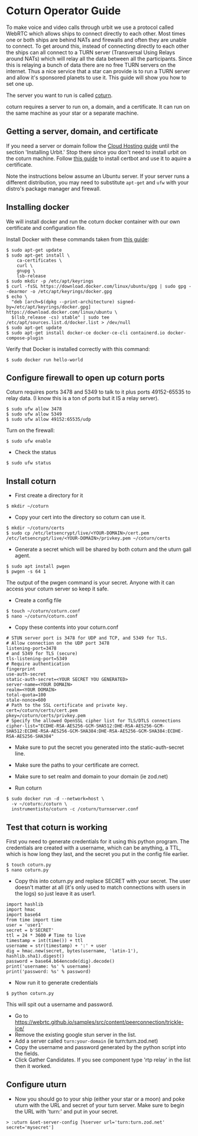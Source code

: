 # Coturn Operator Guide

To make voice and video calls through urbit we use a protocol called WebRTC which allows ships to connect directly to each other. Most times one or both ships are behind NATs and firewalls and often they are unable to connect. To get around this, instead of connecting directly to each other the ships can all connect to a TURN server (Transversal Using Relays around NATs) which will relay all the data between all the participants. Since this is relaying a bunch of data there are no free TURN servers on the internet. Thus a nice service that a star can provide is to run a TURN server and allow it's sponsored planets to use it. This guide will show you how to set one up.

The server you want to run is called [coturn](https://github.com/coturn/coturn).

coturn requires a server to run on, a domain, and a certificate. It can run on the same machine as your star or a separate machine. 

## Getting a server, domain, and certificate

If you need a server or domain follow the [Cloud Hosting guide](https://urbit.org/using/running/hosting) until the section 'Installing Urbit.' Stop there since you don't need to install urbit on the coturn machine. Follow [this guide](https://www.digitalocean.com/community/tutorials/how-to-acquire-a-let-s-encrypt-certificate-using-dns-validation-with-certbot-dns-digitalocean-on-ubuntu-20-04) to install certbot and use it to aquire a certificate. 

Note the instructions below assume an Ubuntu server. If your server runs a different distribution, you may need to substitute `apt-get` and `ufw` with your distro's package manager and firewall.

## Installing docker 

We will install docker and run the coturn docker container with our own certificate and configuration file.

Install Docker with these commands taken from [this guide](https://docs.docker.com/engine/install/ubuntu/#installation-methods):

```
$ sudo apt-get update
$ sudo apt-get install \
    ca-certificates \
    curl \
    gnupg \
    lsb-release
$ sudo mkdir -p /etc/apt/keyrings
$ curl -fsSL https://download.docker.com/linux/ubuntu/gpg | sudo gpg --dearmor -o /etc/apt/keyrings/docker.gpg
$ echo \
  "deb [arch=$(dpkg --print-architecture) signed-by=/etc/apt/keyrings/docker.gpg] https://download.docker.com/linux/ubuntu \
  $(lsb_release -cs) stable" | sudo tee /etc/apt/sources.list.d/docker.list > /dev/null
$ sudo apt-get update
$ sudo apt-get install docker-ce docker-ce-cli containerd.io docker-compose-plugin
```

Verify that Docker is installed correctly with this command:
```
$ sudo docker run hello-world
```
## Configure firewall to open up coturn ports
Coturn requires ports 3478 and 5349 to talk to it plus ports 49152-65535 to relay data. (I know this is a ton of ports but it IS a relay server).

```
$ sudo ufw allow 3478
$ sudo ufw allow 5349
$ sudo ufw allow 49152:65535/udp
```

Turn on the firewall:
```
$ sudo ufw enable 
```

- Check the status
``` 
$ sudo ufw status
```

## Install coturn 
- First create a directory for it

```
$ mkdir ~/coturn
```

- Copy your cert into the directory so coturn can use it. 

```
$ mkdir ~/coturn/certs
$ sudo cp /etc/letsencrypt/live/<YOUR-DOMAIN>/cert.pem /etc/letsencrypt/live/<YOUR-DOMAIN>/privkey.pem ~/coturn/certs
```

- Generate a secret which will be shared by both coturn and the uturn gall agent.

```
$ sudo apt install pwgen
$ pwgen -s 64 1
```

The output of the pwgen command is your secret. Anyone with it can access your coturn server so keep it safe.

- Create a config file
```
$ touch ~/coturn/coturn.conf
$ nano ~/coturn/coturn.conf
```

- Copy these contents into your coturn.conf
```
# STUN server port is 3478 for UDP and TCP, and 5349 for TLS.
# Allow connection on the UDP port 3478
listening-port=3478
# and 5349 for TLS (secure)
tls-listening-port=5349
# Require authentication
fingerprint
use-auth-secret
static-auth-secret=<YOUR SECRET YOU GENERATED>
server-name=<YOUR DOMAIN>
realm=<YOUR DOMAIN>
total-quota=100
stale-nonce=600
# Path to the SSL certificate and private key.
cert=/coturn/certs/cert.pem
pkey=/coturn/certs/privkey.pem
# Specify the allowed OpenSSL cipher list for TLS/DTLS connections
cipher-list="ECDHE-RSA-AES256-GCM-SHA512:DHE-RSA-AES256-GCM-SHA512:ECDHE-RSA-AES256-GCM-SHA384:DHE-RSA-AES256-GCM-SHA384:ECDHE-RSA-AES256-SHA384"
```

- Make sure to put the secret you generated into the static-auth-secret line.
- Make sure the paths to your certificate are correct. 
- Make sure to set realm and domain to your domain (ie zod.net)

- Run coturn
```
$ sudo docker run -d --network=host \
  -v ~/coturn:/coturn \
  instrumentisto/coturn -c /coturn/turnserver.conf
```

## Test that coturn is working
First you need to generate credentials for it using this python program. The credentials are created with a username, which can be anything, a TTL, which is how long they last, and the secret you put in the config file earlier. 

```
$ touch coturn.py
$ nano coturn.py
```

- Copy this into coturn.py and replace SECRET with your secret. The user doesn't matter at all (it's only used to match connections with users in the logs) so just leave it as user1.

```
import hashlib
import hmac
import base64
from time import time
user = 'user1'
secret = b'SECRET'
ttl = 24 * 3600 # Time to live
timestamp = int(time()) + ttl
username = str(timestamp) + ':' + user
dig = hmac.new(secret, bytes(username, 'latin-1'), hashlib.sha1).digest()
password = base64.b64encode(dig).decode()
print('username: %s' % username)
print('password: %s' % password)
```

- Now run it to generate credentials
```
$ python coturn.py
```

This will spit out a username and password.

- Go to https://webrtc.github.io/samples/src/content/peerconnection/trickle-ice/
- Remove the existing google stun server in the list.
- Add a server called `turn:your-domain` (ie turn:turn.zod.net)
- Copy the username and password generated by the python script into the fields.
- Click Gather Candidates. If you see component type 'rtp relay' in the list then it worked.

## Configure uturn 
- Now you should go to your ship (either your star or a moon) and poke uturn with the URL and secret of your turn server. Make sure to begin the URL with 'turn:' and put in your secret. 

```
> :uturn &set-server-config [%server url='turn:turn.zod.net' secret='mysecret']
```
